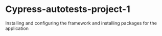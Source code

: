 # Cypress-autotests-project-1

Installing and configuring the framework and installing packages for the application
